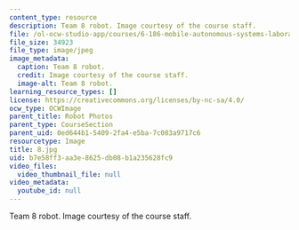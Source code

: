 ```yaml
---
content_type: resource
description: Team 8 robot. Image courtesy of the course staff.
file: /ol-ocw-studio-app/courses/6-186-mobile-autonomous-systems-laboratory-january-iap-2005/b7e58ff3aa3e8625db08b1a235628fc9_8.jpg
file_size: 34923
file_type: image/jpeg
image_metadata:
  caption: Team 8 robot.
  credit: Image courtesy of the course staff.
  image-alt: Team 8 robot.
learning_resource_types: []
license: https://creativecommons.org/licenses/by-nc-sa/4.0/
ocw_type: OCWImage
parent_title: Robot Photos
parent_type: CourseSection
parent_uid: 0ed644b1-5409-2fa4-e5ba-7c083a9717c6
resourcetype: Image
title: 8.jpg
uid: b7e58ff3-aa3e-8625-db08-b1a235628fc9
video_files:
  video_thumbnail_file: null
video_metadata:
  youtube_id: null
---
```

Team 8 robot. Image courtesy of the course staff.